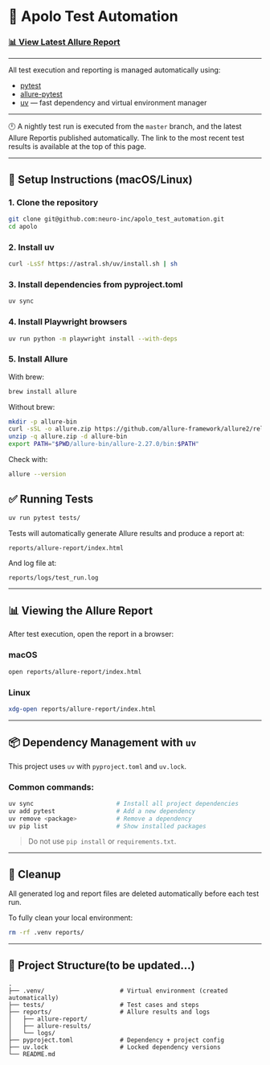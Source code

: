 # 🧪 Apolo Test Automation
### [📊 View Latest Allure Report](https://ihorsosnovskyi.github.io/apolo-test-automation/run-test-latest/index.html)

---
All test execution and reporting is managed automatically using:

- [pytest](https://docs.pytest.org/)
- [allure-pytest](https://docs.qameta.io/allure/)
- [uv](https://github.com/astral-sh/uv) — fast dependency and virtual environment manager

---

🕛 A nightly test run is executed from the `master` branch, and the latest Allure Reportis published automatically.
The link to the most recent test results is available at the top of this page.

---
## 🚀 Setup Instructions (macOS/Linux)

### 1. Clone the repository

```bash
git clone git@github.com:neuro-inc/apolo_test_automation.git
cd apolo
```

### 2. Install uv

```bash
curl -LsSf https://astral.sh/uv/install.sh | sh
```

### 3. Install dependencies from pyproject.toml

```bash
uv sync
```

### 4. Install Playwright browsers

```bash
uv run python -m playwright install --with-deps
```

### 5. Install Allure

With brew:
```bash
brew install allure
```

Without brew:
```bash
mkdir -p allure-bin
curl -sSL -o allure.zip https://github.com/allure-framework/allure2/releases/download/2.27.0/allure-2.27.0.zip
unzip -q allure.zip -d allure-bin
export PATH="$PWD/allure-bin/allure-2.27.0/bin:$PATH"
```

Check with:
```bash
allure --version
```


## ✅ Running Tests

```bash
uv run pytest tests/
```

Tests will automatically generate Allure results and produce a report at:

```
reports/allure-report/index.html
```

And log file at:

```
reports/logs/test_run.log
```

---

## 📊 Viewing the Allure Report

After test execution, open the report in a browser:

### macOS
```bash
open reports/allure-report/index.html
```

### Linux
```bash
xdg-open reports/allure-report/index.html
```

---

## 📦 Dependency Management with `uv`

This project uses `uv` with `pyproject.toml` and `uv.lock`.

### Common commands:

```bash
uv sync                       # Install all project dependencies
uv add pytest                 # Add a new dependency
uv remove <package>           # Remove a dependency
uv pip list                   # Show installed packages
```

> Do not use `pip install` or `requirements.txt`.

---

## 🧼 Cleanup

All generated log and report files are deleted automatically before each test run.

To fully clean your local environment:

```bash
rm -rf .venv reports/
```

---

## 📁 Project Structure(to be updated...)

```
.
├── .venv/                     # Virtual environment (created automatically)
├── tests/                     # Test cases and steps
├── reports/                   # Allure results and logs
│   ├── allure-report/
│   ├── allure-results/
│   └── logs/
├── pyproject.toml             # Dependency + project config
├── uv.lock                    # Locked dependency versions
└── README.md
```
